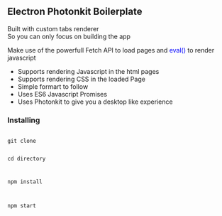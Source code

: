 <h2>Electron Photonkit Boilerplate</h2>
<p>Built with custom tabs renderer <br>
So you can only focus on building the app</p>
<p>Make use of the powerfull Fetch API  to load pages and <a id='btn' style="color:blue">eval()</a> to render javascript</p>
<ul>
<li>Supports rendering Javascript in the html pages</li>
<li>Supports rendering CSS in the loaded Page</li>
<li>Simple formart to follow</li>
<li>Uses ES6 Javascript Promises</li>
<li>Uses Photonkit to give you a desktop like experience</li>
</ul>

<h3>Installing</h3>

<code>
git clone

cd directory

npm install

npm start
</code>